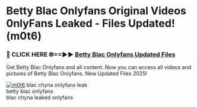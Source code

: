 # Betty Blac Onlyfans Original Videos 0nlyFans Leaked - Files Updated! (m0t6)

<h3>🔴 CLICK HERE 🌐==►► <a href="https://tinyurl.com/3ytaskbp" rel="nofollow">Betty Blac Onlyfans Updated Files</a></h3>

Get Betty Blac Onlyfans and all content. Now you can access all videos and pictures of Betty Blac Onlyfans. New Updated Files 2025!

[![m0t6](https://i.imgur.com/vBTAXPR.gif)](https://tinyurl.com/3ytaskbp)
blac chyna onlyfans leak<br>
betty blac onlyfans<br>
blac chyna leaked onlyfans